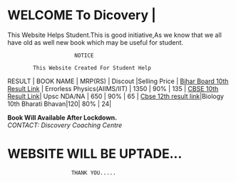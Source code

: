 #        WELCOME To Dicovery                                    |

This Website Helps Student.This is good initiative,As we know that we all have old as well new book which may be useful for student.                     
                        
                         NOTICE
                            
            This Website Created For Student Help    
                           
                    


   RESULT       | BOOK NAME |  MRP(RS) | Discout |Selling Price |
   [Bihar Board 10th Result Link](http://biharboardonline.bihar.gov.in/)   | Errorless Physics(AIIMS/IIT) | 1350 | 90% | 135 |
  [ CBSE 10th Result Link](http://cbseresults.nic.in/class10/class10th19.htm/)| Upsc NDA/NA | 650 | 90% | 65 |
  [Cbse 12th result link](http://cbseresults.nic.in/class12/Class12th19.htm/)|Biology 10th Bharati Bhavan|120| 80% | 24|
   
 **Book Will Available After Lockdown.**  
 *CONTACT: Discovery Coaching Centre* 

  
#         WEBSITE WILL BE UPTADE...
                        THANK YOU.....
